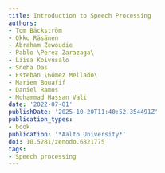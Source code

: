 ```yaml
---
title: Introduction to Speech Processing
authors:
- Tom Bäckström
- Okko Räsänen
- Abraham Zewoudie
- Pablo \Perez Zarazaga\
- Liisa Koivusalo
- Sneha Das
- Esteban \Gómez Mellado\
- Mariem Bouafif
- Daniel Ramos
- Mohammad Hassan Vali
date: '2022-07-01'
publishDate: '2025-10-20T11:40:52.354491Z'
publication_types:
- book
publication: '*Aalto University*'
doi: 10.5281/zenodo.6821775
tags:
- Speech processing
---
```

